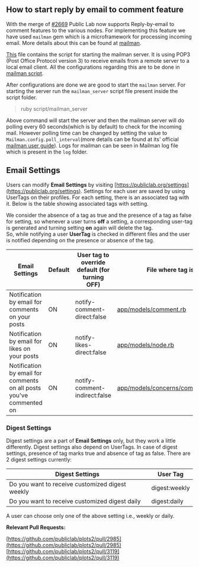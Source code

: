 ## How to start reply by email to comment feature

With the merge of [#2669](https://github.com/publiclab/plots2/pull/2669) Public Lab now supports Reply-by-email to comment features to the various nodes. For implementing this feature we have used `mailman` gem which is a microframework for processing incoming email. More details about this can be found at [mailman](https://github.com/mailman/mailman).

[This](https://github.com/publiclab/plots2/blob/master/script/mailman_server) file contains the script for starting the mailman server. It is using POP3 (Post Office Protocol version 3) to receive emails from a remote server to a local email client. All the configurations regarding this are to be done in [mailman script](https://github.com/publiclab/plots2/blob/master/script/mailman_server). 

After configurations are done we are good to start the `mailman` server. For starting the server run the `mailman_server` script file present inside the script folder.

> ruby script/mailman_server

Above command will start the server and then the mailman server will do polling every 60 seconds(which is by default) to check for the incoming mail. However polling time can be changed by setting the value to `Mailman.config.poll_interval`(more details can be found at its' official [mailman user guide](https://github.com/mailman/mailman/blob/master/USER_GUIDE.md)). Logs for mailman can be seen in Mailman log file which is present in the `log` folder.

## Email Settings

Users can modify **Email Settings** by visiting [https://publiclab.org/settings](https://publiclab.org/settings). Settings for each user are saved by using UserTags on their profiles. 
For each setting, there is an associated tag with it. Below is the table showing associated tags with setting. 

We consider the absence of a tag as true and the presence of a tag as false for setting, so whenever a user turns **off** a setting, a corresponding user-tag is generated and turning setting **on** again will delete the tag.  
So, while notifying a user **UserTag** is checked in different files and the user is notified depending on the presence or absence of the tag.

| Email Settings | Default | User tag to override default (for turning OFF) | File where tag is used |
| ------------- | ------------- | ----------- | ----------- |
| Notification by email for comments on your posts | ON | notify-comment-direct:false | [app/models/comment.rb](https://github.com/publiclab/plots2/blob/master/app/models/comment.rb#L135) |
| Notification by email for likes on your posts | ON |notify-likes-direct:false | [app/models/node.rb](https://github.com/publiclab/plots2/blob/master/app/models/node.rb#L906) |
| Notification by email for comments on all posts you've commented on | ON | notify-comment-indirect:false | [app/models/concerns/comments_shared.rb](https://github.com/publiclab/plots2/blob/master/app/models/concerns/comments_shared.rb#L24) |


### Digest Settings

Digest settings are a part of **Email Settings** only, but they work a little differently. Digest settings also depend on UserTags. 
In case of digest settings, presence of tag marks true and absence of tag as false. There are 2 digest settings currently:  
   
| Digest Settings | User Tag |
| ------------- | ------------- |
| Do you want to receive customized digest weekly | digest:weekly |
| Do you want to receive customized digest daily | digest:daily |

A user can choose only one of the above setting i.e., weekly or daily.

**Relevant Pull Requests:** 

[https://github.com/publiclab/plots2/pull/2985](https://github.com/publiclab/plots2/pull/2985)    
[https://github.com/publiclab/plots2/pull/3119](https://github.com/publiclab/plots2/pull/3119)
